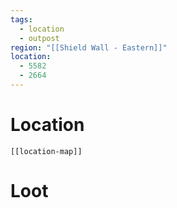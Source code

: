 ```yaml
---
tags:
  - location
  - outpost
region: "[[Shield Wall - Eastern]]"
location:
  - 5582
  - 2664
---
```

# Location
```meta-bind-embed
[[location-map]]
```
# Loot
